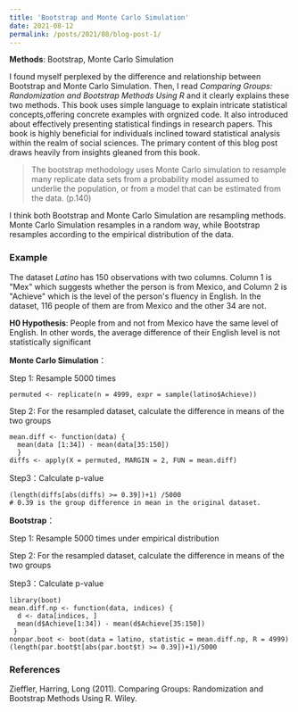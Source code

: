 ```yaml
---
title: 'Bootstrap and Monte Carlo Simulation'
date: 2021-08-12
permalink: /posts/2021/08/blog-post-1/
---
```

**Methods**: Bootstrap, Monte Carlo Simulation 


I found myself perplexed by the difference and relationship between Bootstrap and Monte Carlo Simulation. Then, I read _Comparing Groups: Randomization and Bootstrap Methods Using R_ and it clearly explains these two methods. This book uses simple language to explain intricate statistical concepts,offering concrete examples with orgnized code. It also introduced about effectively presenting statistical findings in research papers. This book is highly beneficial for individuals inclined toward statistical analysis within the realm of social sciences. The primary content of this blog post draws heavily from insights gleaned from this book.

>The bootstrap methodology uses Monte Carlo simulation to resample many replicate data sets from a probability model assumed to underlie the population, or from a model that can be estimated from the data. (p.140)

I think both Bootstrap and Monte Carlo Simulation are resampling methods. Monte Carlo Simulation resamples in a random way, while Bootstrap resamples according to the empirical distribution of the data.

### Example
The dataset _Latino_ has 150 observations with two columns. Column 1 is "Mex" which suggests whether the person is from Mexico, and Column 2 is "Achieve" which is the level of the person's fluency in English. In the dataset, 116 people of them are from Mexico and the other 34 are not.

**H0 Hypothesis**: People from and not from Mexico have the same level of English. In other words, the average difference of their English level is not statistically significant

**Monte Carlo Simulation**：

Step 1: Resample 5000 times
```
permuted <- replicate(n = 4999, expr = sample(latino$Achieve))
```
Step 2: For the resampled dataset, calculate the difference in means of the two groups
```
mean.diff <- function(data) {
  mean(data [1:34]) - mean(data[35:150]) 
  }
diffs <- apply(X = permuted, MARGIN = 2, FUN = mean.diff)
```
Step3：Calculate p-value
```
(length(diffs[abs(diffs) >= 0.39])+1) /5000 
# 0.39 is the group difference in mean in the original dataset.
```

**Bootstrap**：

Step 1: Resample 5000 times under empirical distribution

Step 2: For the resampled dataset, calculate the difference in means of the two groups

Step3：Calculate p-value
```
library(boot)
mean.diff.np <- function(data, indices) {
  d <- data[indices, ]
  mean(d$Achieve[1:34]) - mean(d$Achieve[35:150])
 }  
nonpar.boot <- boot(data = latino, statistic = mean.diff.np, R = 4999)
(length(par.boot$t[abs(par.boot$t) >= 0.39])+1)/5000
```

### References
Zieffler, Harring, Long (2011). Comparing Groups: Randomization and Bootstrap Methods Using R. Wiley. 
